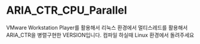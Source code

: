# ARIA_CTR_CPU_Parallel

VMware Workstation Player를 활용해서 리눅스 환경에서 멀티스레드를 활용해서 ARIA_CTR을 병렬구현한 VERSION입니다. 컴파일 하실때 Linux 환경에서 돌려주세요
